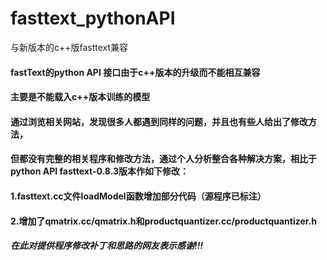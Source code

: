 # fasttext_pythonAPI
与新版本的c++版fasttext兼容
#### fastText的python API 接口由于c++版本的升级而不能相互兼容
#### 主要是不能载入c++版本训练的模型
#### 通过浏览相关网站，发现很多人都遇到同样的问题，并且也有些人给出了修改方法，
#### 但都没有完整的相关程序和修改方法，通过个人分析整合各种解决方案，相比于python API fasttext-0.8.3版本作如下修改：
#### 1.fasttext.cc文件loadModel函数增加部分代码（源程序已标注）
#### 2.增加了qmatrix.cc/qmatrix.h和productquantizer.cc/productquantizer.h

###### **在此对提供程序修改补丁和思路的网友表示感谢!!!**
